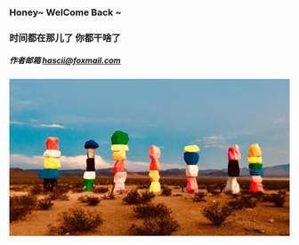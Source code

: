 ### Honey~ WelCome Back ~

### 时间都在那儿了 你都干啥了

##### 作者邮箱 hascii@foxmail.com

![](../images/color.jpg)
